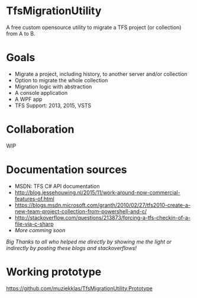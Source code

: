 # TfsMigrationUtility
A free custom opensource utility to migrate a TFS project (or collection) from A to B.

# Goals

- Migrate a project, including history, to another server and/or collection
- Option to migrate the whole collection
- Migration logic with abstraction
- A console application
- A WPF app
- TFS Support: 2013, 2015, VSTS

# Collaboration

WIP

# Documentation sources
- MSDN: TFS C# API documentation
- http://blog.jessehouwing.nl/2015/11/work-around-now-commercial-features-of.html
- https://blogs.msdn.microsoft.com/granth/2010/02/27/tfs2010-create-a-new-team-project-collection-from-powershell-and-c/
- http://stackoverflow.com/questions/213873/forcing-a-tfs-checkin-of-a-file-via-c-sharp
- *More comming soon*

*Big Thanks to all who helped me directly by showing me the light or indirectly by posting these blogs and stackoverflows!*

# Working prototype
https://github.com/muziekklas/TfsMigrationUtility.Prototype
